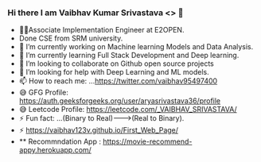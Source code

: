 ### Hi there I am Vaibhav Kumar Srivastava <<nick name arya>> 👋
- 🧑‍🎓Associate Implementation Engineer at E2OPEN.
- Done CSE from SRM university. 
- 🔭 I’m currently working on Machine learning Models and Data Analysis.
- 🌱 I’m currently learning Full Stack Development and Deep learning.
- 👯 I’m looking to collaborate on Github open source projects
- 🤔 I’m looking for help with Deep Learning and ML models.
- 📫 How to reach me: ...https://twitter.com/vaibhav95497400
- 😅 GFG Profile: https://auth.geeksforgeeks.org/user/aryasrivastava36/profile
- 😅 Leetcode Profile: https://leetcode.com/_VAIBHAV_SRIVASTAVA/
- ⚡ Fun fact: ...(Binary to Real)--->(Real to Binary).
- ⚡ https://vaibhav123v.github.io/First_Web_Page/
- ** Recommndation App : https://movie-recommend-appy.herokuapp.com/
